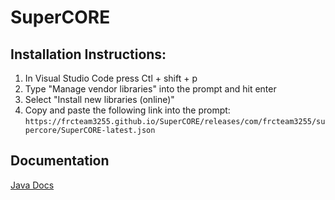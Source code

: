 # SuperCORE 

## Installation Instructions:

1. In Visual Studio Code press Ctl + shift + p
2. Type "Manage vendor libraries" into the prompt and hit enter
3. Select "Install new libraries (online)"
4. Copy and paste the following link into the prompt: `https://frcteam3255.github.io/SuperCORE/releases/com/frcteam3255/supercore/SuperCORE-latest.json`

## Documentation

[Java Docs](https://frcteam3255.github.io/SuperCORE/releases/com/frcteam3255/supercore/javadoc-latest/)
